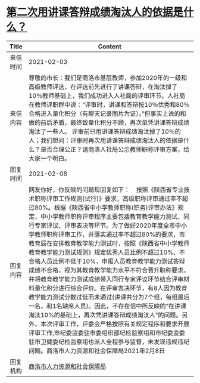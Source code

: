 # [第二次用讲课答辩成绩淘汰人的依据是什么？](http://www.shangluo.gov.cn/zmhd/ldxxxx.jsp?urltype=leadermail.LeaderMailContentUrl&wbtreeid=1112&leadermailid=6897)

| Title |                                                                                                                                                                                                                                                                 Content                                                                                                                                                                                                                                                                  |
|:-----:|------------------------------------------------------------------------------------------------------------------------------------------------------------------------------------------------------------------------------------------------------------------------------------------------------------------------------------------------------------------------------------------------------------------------------------------------------------------------------------------------------------------------------------------|
| 来信时间  | 2021-02-03                                                                                                                                                                                                                                                                                                                                                                                                                                                                                                                               |
| 来信内容  | 尊敬的市长：我们是商洛市基层教师，参加2020年的一级和高级教师评选，在评选前先进行了讲课答辩，在淘汰掉了10％教师基础上，我们成功进入人社局的评审环节。人社局在教师评职群中说：“评审时，讲课和答辩按10％优秀和80％合格进入量化积分（有聊天记录图片为证）。”但事实上说的和做的前后矛盾，最终致量化积分不顾，再次单凭讲课答辩成绩淘汰了一些人。 评审前已用讲课答辩成绩淘汰掉了10％的人；我们想问：评审时再次用讲课答辩成绩淘汰人的依据是什么？是否合理公正？请商洛人社局公示教师职称评审方案，给大家一个明白。                                                                                                                                                                                                                                                                             |
| 回复时间  | 2021-02-08                                                                                                                                                                                                                                                                                                                                                                                                                                                                                                                               |
| 回复内容  | 网友你好，你反映的问题现回复如下：    按照《陕西省专业技术职称评审工作规则(试行)》要求，高级职称评审通过率不超过80%。根据《陕西省中小学教师职称(职务)评审办法》规定，中小学教师职称评审程序主要包括教育教学能力测试、同行专家评议、评审表决等环节。为了做好2020年度全市中小学教师职称评审工作，并落实通过率不超过80%的要求，市教育局在安排教育教学能力测试时，按照《陕西省中小学教师教育教学能力测试规则》规定优秀人员比例不超过10%、不合格人员比例不低于10%，申报人员教育教学能力测试答辩成绩不合格，视为其教育教学能力水平不符合晋升职称要求，并将教育教学能力测试成绩带入同行专家评议环节结合评审材料量化积分进行综合评价。在评审表决环节，有8人因为教育教学能力测试分数过低而未通过(讲课共分为7个组，每组最后一名，和1名缺席人员)。因此，不存在信中所反映的“在讲课淘汰10%的基础上，再次凭讲课答辩成绩淘汰人”的问题。另外，本次评审工作，评委会严格按照有关规定程序和要求开展评审工作,市纪委监委驻市委组织部纪检监察组和市纪委监委驻市卫健委纪检监察组也派人全程参与监督，未发现违规违纪问题。商洛市人力资源和社会保障局2021年2月8日 |
| 回复机构  | [商洛市人力资源和社会保障局](../../category/agencies/商洛市人力资源和社会保障局.md)                                                                                                                                                                                                                                                                                                                                                                                                                                                                                |